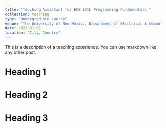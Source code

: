 ```yaml
---
title: "Teaching Assistant for ECE 131L Programming Fundamentals "
collection: teaching
type: "Undergraduate course"
venue: "The University of New Mexico, Department of Electrical & Computer Engineering"
date: 2022-01-01
location: "City, Country"
---
```


This is a description of a teaching experience. You can use markdown like any other post.

Heading 1
======

Heading 2
======

Heading 3
======
